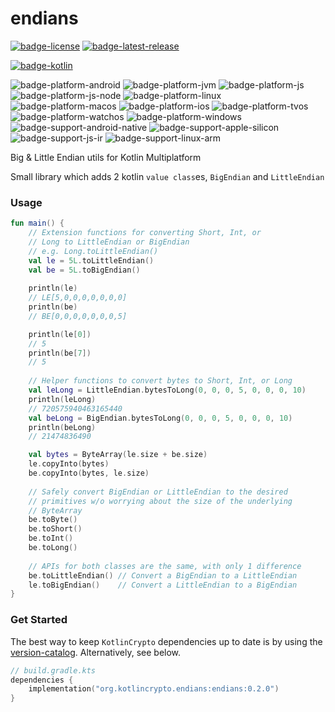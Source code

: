 # endians
[![badge-license]][url-license]
[![badge-latest-release]][url-latest-release]

[![badge-kotlin]][url-kotlin]

![badge-platform-android]
![badge-platform-jvm]
![badge-platform-js]
![badge-platform-js-node]
![badge-platform-linux]
![badge-platform-macos]
![badge-platform-ios]
![badge-platform-tvos]
![badge-platform-watchos]
![badge-platform-windows]
![badge-support-android-native]
![badge-support-apple-silicon]
![badge-support-js-ir]
![badge-support-linux-arm]

<!--
![badge-platform-wasm]
-->

Big & Little Endian utils for Kotlin Multiplatform

Small library which adds 2 kotlin `value class`es, `BigEndian` and `LittleEndian`

### Usage

```kotlin
fun main() {
    // Extension functions for converting Short, Int, or
    // Long to LittleEndian or BigEndian
    // e.g. Long.toLittleEndian()
    val le = 5L.toLittleEndian()
    val be = 5L.toBigEndian()
    
    println(le)
    // LE[5,0,0,0,0,0,0,0]
    println(be)
    // BE[0,0,0,0,0,0,0,5]

    println(le[0])
    // 5
    println(be[7])
    // 5
    
    // Helper functions to convert bytes to Short, Int, or Long
    val leLong = LittleEndian.bytesToLong(0, 0, 0, 5, 0, 0, 0, 10)
    println(leLong)
    // 720575940463165440
    val beLong = BigEndian.bytesToLong(0, 0, 0, 5, 0, 0, 0, 10)
    println(beLong)
    // 21474836490

    val bytes = ByteArray(le.size + be.size)
    le.copyInto(bytes)
    be.copyInto(bytes, le.size)
    
    // Safely convert BigEndian or LittleEndian to the desired
    // primitives w/o worrying about the size of the underlying
    // ByteArray
    be.toByte()
    be.toShort()
    be.toInt()
    be.toLong()
    
    // APIs for both classes are the same, with only 1 difference
    be.toLittleEndian() // Convert a BigEndian to a LittleEndian
    le.toBigEndian()    // Convert a LittleEndian to a BigEndian
}
```

### Get Started

The best way to keep `KotlinCrypto` dependencies up to date is by using the 
[version-catalog][url-version-catalog]. Alternatively, see below.

<!-- TAG_VERSION -->

```kotlin
// build.gradle.kts
dependencies {
    implementation("org.kotlincrypto.endians:endians:0.2.0")
}
```

<!-- TAG_VERSION -->
[badge-latest-release]: https://img.shields.io/badge/latest--release-0.2.0-blue.svg?style=flat
[badge-license]: https://img.shields.io/badge/license-Apache%20License%202.0-blue.svg?style=flat

<!-- TAG_DEPENDENCIES -->
[badge-kotlin]: https://img.shields.io/badge/kotlin-1.9.21-blue.svg?logo=kotlin

<!-- TAG_PLATFORMS -->
[badge-platform-android]: http://img.shields.io/badge/-android-6EDB8D.svg?style=flat
[badge-platform-jvm]: http://img.shields.io/badge/-jvm-DB413D.svg?style=flat
[badge-platform-js]: http://img.shields.io/badge/-js-F8DB5D.svg?style=flat
[badge-platform-js-node]: https://img.shields.io/badge/-nodejs-68a063.svg?style=flat
[badge-platform-linux]: http://img.shields.io/badge/-linux-2D3F6C.svg?style=flat
[badge-platform-macos]: http://img.shields.io/badge/-macos-111111.svg?style=flat
[badge-platform-ios]: http://img.shields.io/badge/-ios-CDCDCD.svg?style=flat
[badge-platform-tvos]: http://img.shields.io/badge/-tvos-808080.svg?style=flat
[badge-platform-watchos]: http://img.shields.io/badge/-watchos-C0C0C0.svg?style=flat
[badge-platform-wasm]: https://img.shields.io/badge/-wasm-624FE8.svg?style=flat
[badge-platform-windows]: http://img.shields.io/badge/-windows-4D76CD.svg?style=flat
[badge-support-android-native]: http://img.shields.io/badge/support-[AndroidNative]-6EDB8D.svg?style=flat
[badge-support-apple-silicon]: http://img.shields.io/badge/support-[AppleSilicon]-43BBFF.svg?style=flat
[badge-support-js-ir]: https://img.shields.io/badge/support-[js--IR]-AAC4E0.svg?style=flat
[badge-support-linux-arm]: http://img.shields.io/badge/support-[LinuxArm]-2D3F6C.svg?style=flat

[url-latest-release]: https://github.com/KotlinCrypto/endians/releases/latest
[url-license]: https://www.apache.org/licenses/LICENSE-2.0.txt
[url-kotlin]: https://kotlinlang.org
[url-version-catalog]: https://github.com/KotlinCrypto/version-catalog

